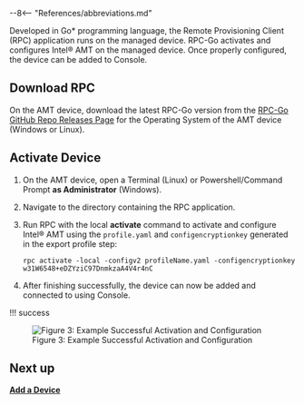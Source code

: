 --8<-- "References/abbreviations.md"

Developed in Go* programming language, the Remote Provisioning Client (RPC) application runs on the managed device. RPC-Go activates and configures Intel® AMT on the managed device. Once properly configured, the device can be added to Console.

## Download RPC

On the AMT device, download the latest RPC-Go version from the [RPC-Go GitHub Repo Releases Page](https://github.com/open-amt-cloud-toolkit/rpc-go/releases) for the Operating System of the AMT device (Windows or Linux).

## Activate Device

1. On the AMT device, open a Terminal (Linux) or Powershell/Command Prompt **as Administrator** (Windows).

2. Navigate to the directory containing the RPC application.

3. Run RPC with the local **activate** command to activate and configure Intel® AMT using the `profile.yaml` and `configencryptionkey` generated in the export profile step:

    ```
    rpc activate -local -configv2 profileName.yaml -configencryptionkey w31W6548+eDZYziC97DnmkzaA4V4r4nC
    ```

4. After finishing successfully, the device can now be added and connected to using Console. 

!!! success
    <figure class="figure-image">
        <img src="..\..\..\assets\images\Console_DeviceActivation.png" alt="Figure 3: Example Successful Activation and Configuration">
        <figcaption>Figure 3: Example Successful Activation and Configuration</figcaption>
    </figure>

## Next up

[**Add a Device**](addDevice.md)